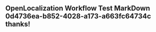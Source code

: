 <properties
ms.topic="hero-topic"
ms.test1="hero-topic"
ms.test2="test"/>

## OpenLocalization Workflow Test MarkDown 0d4736ea-b852-4028-a173-a663fc64734c thanks!
